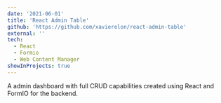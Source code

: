 ```yaml
---
date: '2021-06-01'
title: 'React Admin Table'
github: 'https://github.com/xavierelon/react-admin-table'
external: ''
tech:
  - React
  - Formio
  - Web Content Manager
showInProjects: true
---
```


A admin dashboard with full CRUD capabilities created using React and FormIO for the backend.
